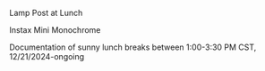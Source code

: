 Lamp Post at Lunch

Instax Mini Monochrome

Documentation of sunny lunch breaks between 1:00-3:30 PM CST, 12/21/2024-ongoing

